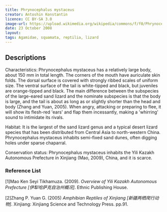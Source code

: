 ```yaml
---
title: Phrynocephalus mystaceus
creator: Antoshin Konstantin
licence: CC BY-SA 3.0
image-url: https://upload.wikimedia.org/wikipedia/commons/f/f0/Phrynocephalus_mystaceus.jpg
date: 23 October 2008
layout: 
tags: Agamidae, squamata, reptilia, lizard 
---
```

## Descriptions

Characteristics: Phrynocephalus mystaceus has a relatively large body, about 150 mm in total length. The corners of the mouth have auriculate skin folds. The dorsal surface is covered with strongly ribbed scales of uniform size. The ventral surface of the tail is white-tipped and black, but juveniles are orange-tipped and black. The main difference between the subspecies of the large-eared sand lizard and the nominate subspecies is that the body is large, and the tail is about as long as or slightly shorter than the head and body (Zhang and Yuan, 2005). When angry, attacking or preparing to flee, it will show its flesh-red 'ears' and flap them incessantly, making a 'whirring' sound to intimidate its rivals. 

Habitat: It is the largest of the sand lizard genus and a typical desert lizard species that has been distributed from Central Asia to north-western China. Phrynocephalus mystaceus inhabits semi-fixed sand dunes, often digging holes under sparse chaparral.

Conservation status: Phrynocephalus mystaceus inhabits the Yili Kazakh Autonomous Prefecture in Xinjiang (Mao, 2009), China, and it is scarce.


### Reference List
[1]Mao Ken Seyi Tikhamuza. (2009). _Overview of Yili Kazakh Autonomous Prefecture [伊犁哈萨克自治州概况]_. Ethnic Publishing House. 

[2]Zhang P. Yuan G. (2005) _Amphibian Reptiles of Xinjiang [新疆两栖爬行动物]_. Xinjiang: Xinjiang Science and Technology Press. pp.91.


